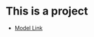 # This is a project

- [Model Link](https://app.eraser.io/workspace/YtPqZ1VogxGy1jzIDkzj?origin=share)